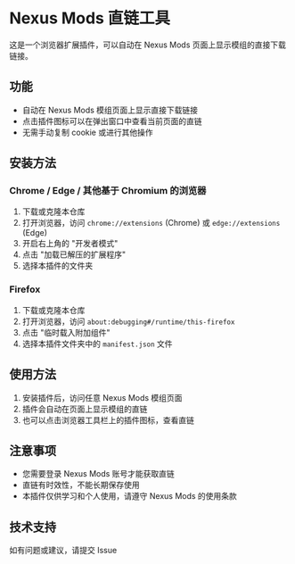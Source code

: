 # Nexus Mods 直链工具

这是一个浏览器扩展插件，可以自动在 Nexus Mods 页面上显示模组的直接下载链接。

## 功能

- 自动在 Nexus Mods 模组页面上显示直接下载链接
- 点击插件图标可以在弹出窗口中查看当前页面的直链
- 无需手动复制 cookie 或进行其他操作

## 安装方法

### Chrome / Edge / 其他基于 Chromium 的浏览器

1. 下载或克隆本仓库
2. 打开浏览器，访问 `chrome://extensions` (Chrome) 或 `edge://extensions` (Edge)
3. 开启右上角的 "开发者模式"
4. 点击 "加载已解压的扩展程序"
5. 选择本插件的文件夹

### Firefox

1. 下载或克隆本仓库
2. 打开浏览器，访问 `about:debugging#/runtime/this-firefox`
3. 点击 "临时载入附加组件"
4. 选择本插件文件夹中的 `manifest.json` 文件

## 使用方法

1. 安装插件后，访问任意 Nexus Mods 模组页面
2. 插件会自动在页面上显示模组的直链
3. 也可以点击浏览器工具栏上的插件图标，查看直链

## 注意事项

- 您需要登录 Nexus Mods 账号才能获取直链
- 直链有时效性，不能长期保存使用
- 本插件仅供学习和个人使用，请遵守 Nexus Mods 的使用条款

## 技术支持

如有问题或建议，请提交 Issue 